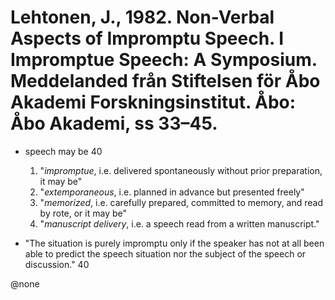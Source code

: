 # Lehtonen, J., 1982. Non-Verbal Aspects of Impromptu Speech. I Impromptue Speech: A Symposium. Meddelanded från Stiftelsen för Åbo Akademi Forskningsinstitut. Åbo: Åbo Akademi, ss 33–45. 

- speech may be 40
  1. "*impromptue*, i.e. delivered spontaneously without prior preparation, it may be"   
  2. "*extemporaneous*, i.e. planned in advance but presented freely"   
  3. "*memorized*, i.e. carefully prepared, committed to memory, and read by rote, or it may be"  
  4. "*manuscript delivery*, i.e. a speech read from a written manuscript."

- "The situation is purely impromptu only if the speaker has not at all been able to predict the speech situation nor the subject of the speech or discussion." 40

@none
